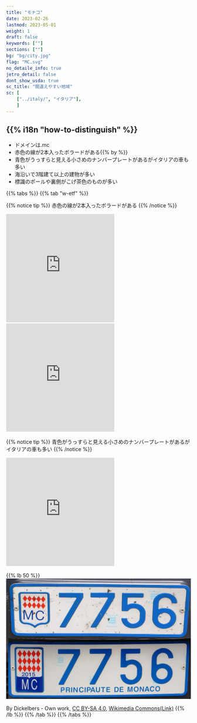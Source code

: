 ```yaml
---
title: "モナコ"
date: 2023-02-26
lastmod: 2023-05-01
weight: 1
draft: false
keywords: [""]
sections: [""]
bg: "bg/city.jpg"
flag: "MC.svg"
no_detaile_info: true
jetro_detail: false
dont_show_usda: true
sc_title: "間違えやすい地域"
sc: [
    ["../italy/", "イタリア"],
    ]
---
```


<div class="main-desciption country-description">
    <h2 class="section-title">{{% i18n "how-to-distinguish" %}}</h2>
    <ul class="rule-list">
        <li>ドメインは<span class="quiz">.mc</span></li>
        <li><span class="quiz">赤</span>色の線が2本入ったボラードがある{{% by %}}</li>
        <li><span class="quiz">青</span>色がうっすらと見える小さめのナンバープレートがあるがイタリアの車も多い</li>
        <li>海沿いで3階建て以上の建物が多い</li>
        <li class="no-evidence">標識のポールや裏側がこげ茶色のものが多い</li>
    </ul>
</div>

{{% tabs %}}
{{% tab "w-etf" %}}

{{% notice tip %}}
<span class="quiz">赤</span>色の線が2本入ったボラードがある
{{% /notice %}}
<div class="googlemap-if">
<iframe src="https://www.google.com/maps/embed?pb=!4v1683475123481!6m8!1m7!1sKTE_SssPkNGndxuB92W80A!2m2!1d43.7394699611709!2d7.424997220101958!3f44.97533773086599!4f-21.19068351228877!5f3.325193203789971" width="295" height="295" style="border:0;" allowfullscreen="" loading="lazy" referrerpolicy="no-referrer-when-downgrade"></iframe>
<iframe src="https://www.google.com/maps/embed?pb=!4v1683475286495!6m8!1m7!1s-eKsaO1W_2YrTeXGgsPa4A!2m2!1d43.73436739739547!2d7.419634295240349!3f342.2420025831073!4f-13.168711744452622!5f3.108740985536613" width="295" height="295" style="border:0;" allowfullscreen="" loading="lazy" referrerpolicy="no-referrer-when-downgrade"></iframe>
</div>


{{% notice tip %}}
<span class="quiz">青</span>色がうっすらと見える小さめのナンバープレートがあるがイタリアの車も多い
{{% /notice %}}
<div class="googlemap-if">
<iframe src="https://www.google.com/maps/embed?pb=!4v1683475506058!6m8!1m7!1s6F9G23x-cDl6FrIJ5RUTGw!2m2!1d43.73426752921175!2d7.418582551156104!3f12.59902611214238!4f-11.405020416087055!5f3.325193203789971" width="295" height="295" style="border:0;" allowfullscreen="" loading="lazy" referrerpolicy="no-referrer-when-downgrade"></iframe>
</div>

{{% lb 50 %}}
![](2023-05-08-01-03-32.png)

By Dickelbers - Own work, <a href="https://creativecommons.org/licenses/by-sa/4.0/deed.ja">CC BY-SA 4.0</a>, <a href="https://commons.wikimedia.org/w/index.php?curid=39303213">Wikimedia Commons(Link)</a>
{{% /lb %}}
{{% /tab %}}
{{% /tabs  %}}
